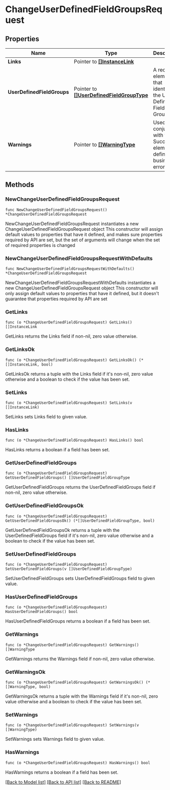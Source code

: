 # ChangeUserDefinedFieldGroupsRequest

## Properties

Name | Type | Description | Notes
------------ | ------------- | ------------- | -------------
**Links** | Pointer to [**[]InstanceLink**](InstanceLink.md) |  | [optional] 
**UserDefinedFieldGroups** | Pointer to [**[]UserDefinedFieldGroupType**](UserDefinedFieldGroupType.md) | A recurring element that identifies the User Defined Field Group. | [optional] 
**Warnings** | Pointer to [**[]WarningType**](WarningType.md) | Used in conjunction with the Success element to define a business error. | [optional] 

## Methods

### NewChangeUserDefinedFieldGroupsRequest

`func NewChangeUserDefinedFieldGroupsRequest() *ChangeUserDefinedFieldGroupsRequest`

NewChangeUserDefinedFieldGroupsRequest instantiates a new ChangeUserDefinedFieldGroupsRequest object
This constructor will assign default values to properties that have it defined,
and makes sure properties required by API are set, but the set of arguments
will change when the set of required properties is changed

### NewChangeUserDefinedFieldGroupsRequestWithDefaults

`func NewChangeUserDefinedFieldGroupsRequestWithDefaults() *ChangeUserDefinedFieldGroupsRequest`

NewChangeUserDefinedFieldGroupsRequestWithDefaults instantiates a new ChangeUserDefinedFieldGroupsRequest object
This constructor will only assign default values to properties that have it defined,
but it doesn't guarantee that properties required by API are set

### GetLinks

`func (o *ChangeUserDefinedFieldGroupsRequest) GetLinks() []InstanceLink`

GetLinks returns the Links field if non-nil, zero value otherwise.

### GetLinksOk

`func (o *ChangeUserDefinedFieldGroupsRequest) GetLinksOk() (*[]InstanceLink, bool)`

GetLinksOk returns a tuple with the Links field if it's non-nil, zero value otherwise
and a boolean to check if the value has been set.

### SetLinks

`func (o *ChangeUserDefinedFieldGroupsRequest) SetLinks(v []InstanceLink)`

SetLinks sets Links field to given value.

### HasLinks

`func (o *ChangeUserDefinedFieldGroupsRequest) HasLinks() bool`

HasLinks returns a boolean if a field has been set.

### GetUserDefinedFieldGroups

`func (o *ChangeUserDefinedFieldGroupsRequest) GetUserDefinedFieldGroups() []UserDefinedFieldGroupType`

GetUserDefinedFieldGroups returns the UserDefinedFieldGroups field if non-nil, zero value otherwise.

### GetUserDefinedFieldGroupsOk

`func (o *ChangeUserDefinedFieldGroupsRequest) GetUserDefinedFieldGroupsOk() (*[]UserDefinedFieldGroupType, bool)`

GetUserDefinedFieldGroupsOk returns a tuple with the UserDefinedFieldGroups field if it's non-nil, zero value otherwise
and a boolean to check if the value has been set.

### SetUserDefinedFieldGroups

`func (o *ChangeUserDefinedFieldGroupsRequest) SetUserDefinedFieldGroups(v []UserDefinedFieldGroupType)`

SetUserDefinedFieldGroups sets UserDefinedFieldGroups field to given value.

### HasUserDefinedFieldGroups

`func (o *ChangeUserDefinedFieldGroupsRequest) HasUserDefinedFieldGroups() bool`

HasUserDefinedFieldGroups returns a boolean if a field has been set.

### GetWarnings

`func (o *ChangeUserDefinedFieldGroupsRequest) GetWarnings() []WarningType`

GetWarnings returns the Warnings field if non-nil, zero value otherwise.

### GetWarningsOk

`func (o *ChangeUserDefinedFieldGroupsRequest) GetWarningsOk() (*[]WarningType, bool)`

GetWarningsOk returns a tuple with the Warnings field if it's non-nil, zero value otherwise
and a boolean to check if the value has been set.

### SetWarnings

`func (o *ChangeUserDefinedFieldGroupsRequest) SetWarnings(v []WarningType)`

SetWarnings sets Warnings field to given value.

### HasWarnings

`func (o *ChangeUserDefinedFieldGroupsRequest) HasWarnings() bool`

HasWarnings returns a boolean if a field has been set.


[[Back to Model list]](../README.md#documentation-for-models) [[Back to API list]](../README.md#documentation-for-api-endpoints) [[Back to README]](../README.md)


